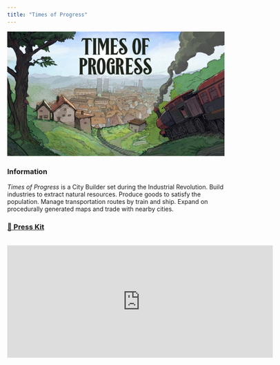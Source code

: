 ```yaml
---
title: "Times of Progress"
---
```


[![Times of Progress](./main_capsule.jpg)](https://store.steampowered.com/app/2628450/Times_of_Progress/)

### Information

<em>Times of Progress</em> is a City Builder set during the Industrial Revolution. Build industries to extract natural resources. Produce goods to satisfy the population. Manage transportation routes by train and ship. Expand on procedurally generated maps and trade with nearby cities.

### [🚂 Press Kit](https://drive.google.com/drive/folders/1-Nta1YUIJ0P_pl5jpjw0kS5LXaKwdS3t?usp=sharing)

<br>

<iframe src="https://store.steampowered.com/widget/2628450/" frameborder="0" width="616" height="260"></iframe>
